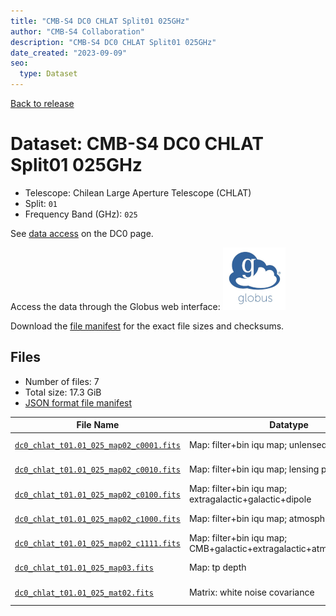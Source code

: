 ```yaml
---
title: "CMB-S4 DC0 CHLAT Split01 025GHz"
author: "CMB-S4 Collaboration"
description: "CMB-S4 DC0 CHLAT Split01 025GHz"
date_created: "2023-09-09"
seo:
  type: Dataset
---
```


[Back to release](./dc0.html#datasets)

# Dataset: CMB-S4 DC0 CHLAT Split01 025GHz

- Telescope: Chilean Large Aperture Telescope (CHLAT) 
- Split: `01`
- Frequency Band (GHz): `025`

See [data access](./dc0.html#data-access) on the DC0 page.

Access the data through the Globus web interface: [![Download via Globus](images/globus-logo.png)](https://app.globus.org/file-manager?origin_id=38f01147-f09e-483d-a552-3866669a846d&origin_path=%2Fdatareleases%2Fdc0%2Fmission%2Fchlat%2Fsplit01%2F025%2F)

Download the [file manifest](https://g-456d30.0ed28.75bc.data.globus.org/datareleases/dc0/mission/chlat/split01/025/manifest.json) for the exact file sizes and checksums.

## Files

- Number of files: 7
- Total size: 17.3 GiB
- [JSON format file manifest](https://g-456d30.0ed28.75bc.data.globus.org/datareleases/dc0/mission/chlat/split01/025/manifest.json)

|                                                                                File Name                                                                                |                               Datatype                               |  Size   |
| ----------------------------------------------------------------------------------------------------------------------------------------------------------------------- | -------------------------------------------------------------------- | ------- |
| [`dc0_chlat_t01.01_025_map02_c0001.fits`](https://g-456d30.0ed28.75bc.data.globus.org/datareleases/dc0/mission/chlat/split01/025/dc0_chlat_t01.01_025_map02_c0001.fits) | Map: filter+bin iqu map; unlensed primary CMB                        | 2.3 GiB |
| [`dc0_chlat_t01.01_025_map02_c0010.fits`](https://g-456d30.0ed28.75bc.data.globus.org/datareleases/dc0/mission/chlat/split01/025/dc0_chlat_t01.01_025_map02_c0010.fits) | Map: filter+bin iqu map; lensing perturbation                        | 2.3 GiB |
| [`dc0_chlat_t01.01_025_map02_c0100.fits`](https://g-456d30.0ed28.75bc.data.globus.org/datareleases/dc0/mission/chlat/split01/025/dc0_chlat_t01.01_025_map02_c0100.fits) | Map: filter+bin iqu map; extragalactic+galactic+dipole               | 2.3 GiB |
| [`dc0_chlat_t01.01_025_map02_c1000.fits`](https://g-456d30.0ed28.75bc.data.globus.org/datareleases/dc0/mission/chlat/split01/025/dc0_chlat_t01.01_025_map02_c1000.fits) | Map: filter+bin iqu map; atmosphere+noise                            | 2.3 GiB |
| [`dc0_chlat_t01.01_025_map02_c1111.fits`](https://g-456d30.0ed28.75bc.data.globus.org/datareleases/dc0/mission/chlat/split01/025/dc0_chlat_t01.01_025_map02_c1111.fits) | Map: filter+bin iqu map; CMB+galactic+extragalactic+atmosphere+noise | 2.3 GiB |
| [`dc0_chlat_t01.01_025_map03.fits`](https://g-456d30.0ed28.75bc.data.globus.org/datareleases/dc0/mission/chlat/split01/025/dc0_chlat_t01.01_025_map03.fits)             | Map: tp depth                                                        | 1.5 GiB |
| [`dc0_chlat_t01.01_025_mat02.fits`](https://g-456d30.0ed28.75bc.data.globus.org/datareleases/dc0/mission/chlat/split01/025/dc0_chlat_t01.01_025_mat02.fits)             | Matrix: white noise covariance                                       | 4.5 GiB |
